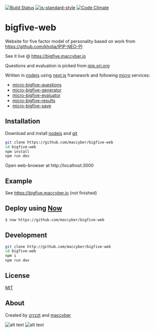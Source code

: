 [![Build Status](https://travis-ci.org/maccyber/bigfive-web.svg?branch=master)](https://travis-ci.org/maccyber/bigfive-web)
[![js-standard-style](https://img.shields.io/badge/code%20style-standard-brightgreen.svg?style=flat)](https://github.com/feross/standard)
[![Code Climate](https://codeclimate.com/github/maccyber/bigfive-web/badges/gpa.svg)](https://codeclimate.com/github/maccyber/bigfive-web)

# bigfive-web

Website for five factor model of personality based on work from https://github.com/kholia/IPIP-NEO-PI

See it live @ https://bigfive.maccyber.io

Questions and evaluation is picked from [ipip.ori.org](http://ipip.ori.org)

Written in [nodejs](https://nodejs.org) using [next.js](https://github.com/zeit/next.js) framework and following [micro](https://github.com/zeit/micro) services: 
  * [micro-bigfive-questions](https://github.com/maccyber/micro-bigfive-questions)
  * [micro-bigfive-generator](https://github.com/maccyber/micro-bigfive-generator)
  * [micro-bigfive-evaluator](https://github.com/maccyber/micro-bigfive-evaluator)
  * [micro-bigfive-results](https://github.com/maccyber/micro-bigfive-results)
  * [micro-bigfive-save](https://github.com/maccyber/micro-bigfive-save)

## Installation

Download and install [nodejs](https://nodejs.org) and [git](https://git-scm.com/downloads)

```sh
git clone https://github.com/maccyber/bigfive-web
cd bigfive-web
npm install
npm run dev
```
Open web-browser at http://localhost:3000

## Example
See https://bigfive.maccyber.io (not finished)

## Deploy using [Now](https://zeit.co/now)

```sh
$ now https://github.com/maccyber/bigfive-web
```

## Development

```sh
git clone http://github.com/maccyber/bigfive-web
cd bigfive-web
npm i
npm run dev
```

## License

[MIT](LICENSE)

## About

Created by [zrrzzt](https://github.com/zrrrzzt) and [maccyber](https://github.com/maccyber)

![alt text](https://robots.kebabstudios.party/zrrrzzt.png "Robohash image of zrrrzzt") 
![alt text](https://robots.kebabstudios.party/maccyber.png "Robohash image of maccyber")

